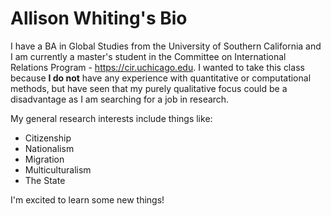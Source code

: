 # Allison Whiting's Bio

I have a BA in Global Studies from the University of Southern California and I am currently a master's student in the Committee on International Relations Program - https://cir.uchicago.edu.  I wanted to take this class because **I do not** have any experience with quantitative or computational methods, but have seen that my purely qualitative focus could be a disadvantage as I am searching for a job in research.

My general research interests include things like:
* Citizenship
* Nationalism
* Migration
* Multiculturalism
* The State

I'm excited to learn some new things!